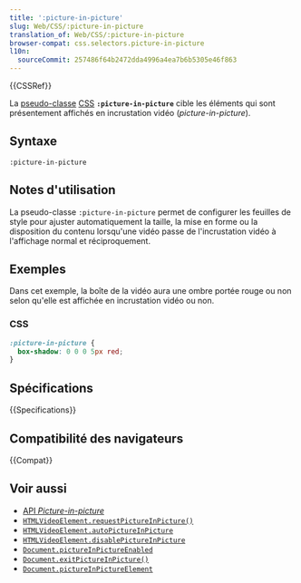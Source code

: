 ```yaml
---
title: ':picture-in-picture'
slug: Web/CSS/:picture-in-picture
translation_of: Web/CSS/:picture-in-picture
browser-compat: css.selectors.picture-in-picture
l10n:
  sourceCommit: 257486f64b2472dda4996a4ea7b6b5305e46f863
---
```


{{CSSRef}}

La [pseudo-classe](/fr/docs/Web/CSS/Pseudo-classes) [CSS](/fr/docs/Web/CSS) **`:picture-in-picture`** cible les éléments qui sont présentement affichés en incrustation vidéo (<i lang="en">picture-in-picture</i>).

## Syntaxe

```
:picture-in-picture
```

## Notes d'utilisation

La pseudo-classe `:picture-in-picture` permet de configurer les feuilles de style pour ajuster automatiquement la taille, la mise en forme ou la disposition du contenu lorsqu'une vidéo passe de l'incrustation vidéo à l'affichage normal et réciproquement.

## Exemples

Dans cet exemple, la boîte de la vidéo aura une ombre portée rouge ou non selon qu'elle est affichée en incrustation vidéo ou non.

### CSS

```css
:picture-in-picture {
  box-shadow: 0 0 0 5px red;
}
```

## Spécifications

{{Specifications}}

## Compatibilité des navigateurs

{{Compat}}

## Voir aussi

- [API <i lang="en">Picture-in-picture</i>](/fr/docs/Web/API/Picture-in-Picture_API)
- [`HTMLVideoElement.requestPictureInPicture()`](/fr/docs/Web/API/HTMLVideoElement/requestPictureInPicture)
- [`HTMLVideoElement.autoPictureInPicture`](/fr/docs/Web/API/HTMLVideoElement/autoPictureInPicture)
- [`HTMLVideoElement.disablePictureInPicture`](/fr/docs/Web/API/HTMLVideoElement/disablePictureInPicture)
- [`Document.pictureInPictureEnabled`](/fr/docs/Web/API/Document/pictureInPictureEnabled)
- [`Document.exitPictureInPicture()`](/fr/docs/Web/API/Document/exitPictureInPicture)
- [`Document.pictureInPictureElement`](/fr/docs/Web/API/Document/pictureInPictureElement)
